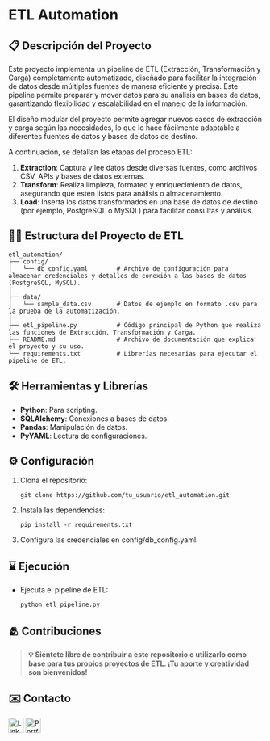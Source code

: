 # ETL Automation

## 📋 Descripción del Proyecto

Este proyecto implementa un pipeline de ETL (Extracción, Transformación y Carga) completamente automatizado, diseñado para facilitar la integración de datos desde múltiples fuentes de manera eficiente y precisa. Este pipeline permite preparar y mover datos para su análisis en bases de datos, garantizando flexibilidad y escalabilidad en el manejo de la información.

El diseño modular del proyecto permite agregar nuevos casos de extracción y carga según las necesidades, lo que lo hace fácilmente adaptable a diferentes fuentes de datos y bases de datos de destino.

A continuación, se detallan las etapas del proceso ETL:

1. **Extraction**: Captura y lee datos desde diversas fuentes, como archivos CSV, APIs y bases de datos externas.
2. **Transform**: Realiza limpieza, formateo y enriquecimiento de datos, asegurando que estén listos para análisis o almacenamiento.
3. **Load**: Inserta los datos transformados en una base de datos de destino (por ejemplo, PostgreSQL o MySQL) para facilitar consultas y análisis.

## 🧑‍💻 Estructura del Proyecto de ETL

```plaintext
etl_automation/
├── config/
│   └── db_config.yaml        # Archivo de configuración para almacenar credenciales y detalles de conexión a las bases de datos (PostgreSQL, MySQL).
│
├── data/
│   └── sample_data.csv       # Datos de ejemplo en formato .csv para la prueba de la automatización.
│
├── etl_pipeline.py           # Código principal de Python que realiza las funciones de Extracción, Transformación y Carga.
├── README.md                 # Archivo de documentación que explica el proyecto y su uso.
└── requirements.txt          # Librerías necesarias para ejecutar el pipeline de ETL.
```

## 🛠️ Herramientas y Librerías

- **Python**: Para scripting.
- **SQLAlchemy**: Conexiones a bases de datos.
- **Pandas**: Manipulación de datos.
- **PyYAML**: Lectura de configuraciones.

## ⚙️ Configuración

1. Clona el repositorio:

   ```plaintext
   git clone https://github.com/tu_usuario/etl_automation.git
   ```

2. Instala las dependencias:

   ```plaintext
   pip install -r requirements.txt
   ```

3. Configura las credenciales en config/db_config.yaml.

## ⌛ Ejecución

- Ejecuta el pipeline de ETL:

  ```bash
  python etl_pipeline.py
  ```

## 🫂 Contribuciones

> **💡 Siéntete libre de contribuir a este repositorio o utilizarlo como base para tus propios proyectos de ETL. ¡Tu aporte y creatividad son bienvenidos!**

<!-- Connect With Me -->

## ✉️ Contacto

<a href="https://www.linkedin.com/in/jeanpaulomv/"><img src="https://img.shields.io/badge/jeanpaulomv-0077B5?style=for-the-badge&logo=linkedin&logoColor=white" alt="LinkedIn" height="30"></a>
<a href="https://www.datascienceportfol.io/jeanpaulomv"><img src="https://img.shields.io/badge/Portfolio-255E63?style=for-the-badge&logo=About.me&logoColor=white" alt="Portfolio" height="30"></a>
